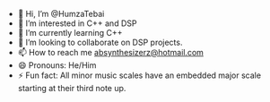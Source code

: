 - 👋 Hi, I’m @HumzaTebai
- 👀 I’m interested in C++ and DSP
- 🌱 I’m currently learning C++
- 💞️ I’m looking to collaborate on DSP projects.
- 📫 How to reach me absynthesizerz@hotmail.com
- 😄 Pronouns: He/Him
- ⚡ Fun fact: All minor music scales have an embedded major scale starting at their third note up. 

<!---
HumzaTebai/HumzaTebai is a ✨ special ✨ repository because its `README.md` (this file) appears on your GitHub profile.
You can click the Preview link to take a look at your changes.
--->
